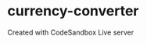 # currency-converter
Created with CodeSandbox
<a src='https://rgzf3v-3000.csb.app/'>Live server</a>
